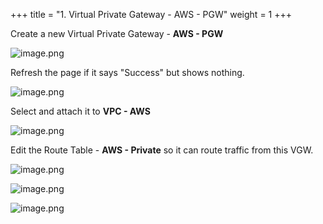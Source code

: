 +++
title = "1. Virtual Private Gateway - AWS - PGW"
weight = 1
+++


Create a new Virtual Private Gateway - **AWS - PGW**


![image.png](/images/005-v-prepare-for-site-to-site-vpn-aws-to-dc/24-858133-image.png)


Refresh the page if it says "Success" but shows nothing.


![image.png](/images/005-v-prepare-for-site-to-site-vpn-aws-to-dc/24-388919-image.png)


Select and attach it to **VPC - AWS**


![image.png](/images/005-v-prepare-for-site-to-site-vpn-aws-to-dc/24-587431-image.png)


Edit the Route Table - **AWS - Private** so it can route traffic from this VGW.


![image.png](/images/005-v-prepare-for-site-to-site-vpn-aws-to-dc/24-477268-image.png)


![image.png](/images/005-v-prepare-for-site-to-site-vpn-aws-to-dc/24-192954-image.png)


![image.png](/images/005-v-prepare-for-site-to-site-vpn-aws-to-dc/24-796795-image.png)


